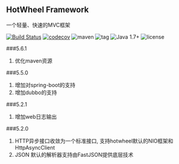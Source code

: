 ## HotWheel Framework
一个轻量、快速的MVC框架

[![Build Status](https://secure.travis-ci.org/mymmsc/hotwheel.png)](https://travis-ci.org/mymmsc/hotwheel)
[![codecov](https://codecov.io/gh/mymmsc/hotwheel/branch/master/graph/badge.svg)](https://codecov.io/gh/mymmsc/hotwheel)
![maven](https://img.shields.io/maven-central/v/org.mymmsc/hotwheel-core.svg)
![tag](https://img.shields.io/github/tag/mymmsc/hotwheel.svg?style=flat)
![Java 1.7+](https://img.shields.io/badge/Java-1.7+-orange.svg?style=flat)
![license](https://img.shields.io/github/license/mymmsc/hotwheel.svg)

###5.6.1
1. 优化maven资源

###5.5.0
1. 增加对spring-boot的支持
2. 增加dubbo的支持

###5.2.1
1. 增加web日志输出

###5.2.0
1. HTTP异步接口收敛为一个标准接口, 支持hotwheel默认的NIO框架和HttpAsyncClient
2. JSON 默认的解析器支持由FastJSON提供底层技术
